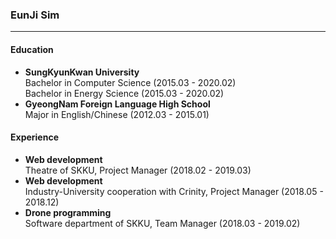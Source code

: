 <h3>EunJi Sim</h3><hr>
<h4>Education</h4>
<ul><li><b>SungKyunKwan University</b><br>Bachelor in Computer Science (2015.03 - 2020.02)<br>Bachelor in Energy Science (2015.03 - 2020.02)</li>
  <li><b>GyeongNam Foreign Language High School</b><br>Major in English/Chinese (2012.03 - 2015.01)<br></li>
  </ul>
<h4>Experience</h4>
<ul><li><b>Web development</b><br>Theatre of SKKU, Project Manager (2018.02 - 2019.03)<br></li>
  <li><b>Web development</b><br>Industry-University cooperation with Crinity, Project Manager (2018.05 - 2018.12)<br></li>
  <li><b>Drone programming</b><br>Software department of SKKU, Team Manager (2018.03 - 2019.02)<br></li>
</ul>
